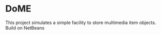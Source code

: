 # DoME
This project simulates a simple facility to store multimedia item objects. Build on NetBeans
